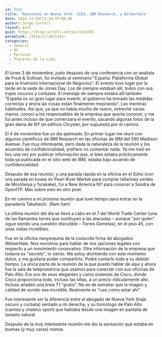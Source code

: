 ```yaml
---
id: 5335
title: 'Reuniones en Nueva York: ICEX, IBM Research, y Wilmerhale'
date: 2014-11-20T12:10:47+00:00
author: Jorge Cortell
layout: post
guid: https://blog.cortell.net/es/?p=5335
permalink: /2014/11/20/5335/
categories:
  - General
  - NY
  - Personal
  - Placeres de la vida
---
```

El lunes 3 de noviembre, justo después de una conferencia con un analista de Frost & Sullivan, fui invitado al seminario "España: Plataforma Global para la Inversión Internacional de Negocios". El evento tuvo lugar por la tarde en la sede de Jones Day. Los de siempre estaban allí, todos con sus trajes oscuros y corbatas. El mensaje de siempre estaba allí también "España es un gran lugar para invertir, el gobierno ha tomado las medidas correctas y ahora las cosas están finalmente mejorando". Las mentiras habituales. Así que, ya que no había mucho de nuevo, estreché varias manos, conocí a los responsables de la empresa que quería conocer, y me fui antes incluso de que comenzara el evento, sacando algunas fotos de la gran dama de NY (el edificio Chrysler, por supuesto) por el camino.

El 4 de noviembre fue un día ajetreado. En primer lugar me reuní con algunos científicos de IBM Research en las oficinas de IBM del 590 Madison Avenue. Fue muy interesante, pero dada la naturaleza de la reunión y los acuerdos de confidencialidad, prefiero no comentar nada. Ya me metí en líos una vez por publicar información que, si bien estaba prácticamente toda ya publicada en el sitio web de IBM, estaba bajo acuerdo de confidencialidad.

Después de esa reunión, y una parada rápida en la oficina en el Soho (con una parada en boxes en Pearl River Market para comprar tallarines verdes de Moroheiya y furakake), fui a New America NY para conocer a Sandra de OpenITP. Más sobre esto en otro post.

En mi camino a mi próxima reunión que tuve tiempo para entrar en la panadería Takahachi. ¡Ñam ñam!

La última reunión del día se llevó a cabo en el 7 del World Trade Center (una de las flamantes torres que sustituyen a las atacadas – aunque "por quién" sigue siendo una cuestión discutible – Torres Gemelas), en el piso 45, con unas vistas increíbles.

Fue en la oficina neoyorquina de la conocida firma de abogados WilmerHale. Nos reunimos para hablar de mis opciones legales con respecto a un movimiento corporativo. Otra información de la empresa que todavía es "secreto", lo siento. Me estoy divirtiendo con este momento dulce, y me gustaría poder compartirlo. Podré contarlo todo a su debido tiempo. La única parte de la reunión de la que puedo hablar de aquí y ahora fue la sala de telepresencia que usamos para conectar con sus oficinas de Palo Alto. Era uno de esos elegantes y caros sistemas de Cisco, donde Cisco proporciona todo, incluso las sillas, a un precio ridículamente alto. Incluso añaden una línea T1 "gratis". No es de extrañar que la imagen y calidad de sonido sea increíble. Realmente es "casi como estar ahí".

Fue interesante ver la diferencia entre el abogado de Nueva York (traje oscuro y corbata) sentado a mi derecha, y su homólogo de Palo Alto (camisa y chaleco sport) que hablaba desde una imagen en pantalla de tamaño natural.

Después de la muy interesante reunión me dio la sensación que estaba en buenas (y muy caras) manos.